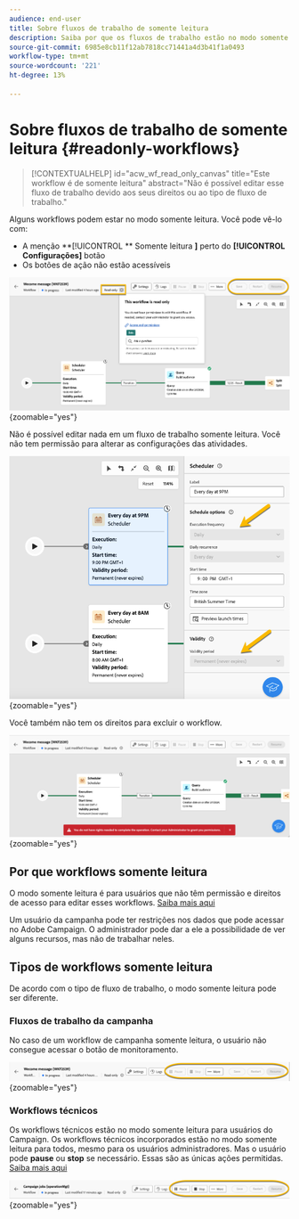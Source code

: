 ```yaml
---
audience: end-user
title: Sobre fluxos de trabalho de somente leitura
description: Saiba por que os fluxos de trabalho estão no modo somente leitura
source-git-commit: 6985e8cb11f12ab7818cc71441a4d3b41f1a0493
workflow-type: tm+mt
source-wordcount: '221'
ht-degree: 13%

---
```


# Sobre fluxos de trabalho de somente leitura {#readonly-workflows}

>[!CONTEXTUALHELP]
>id="acw_wf_read_only_canvas"
>title="Este workflow é de somente leitura"
>abstract="Não é possível editar esse fluxo de trabalho devido aos seus direitos ou ao tipo de fluxo de trabalho."

Alguns workflows podem estar no modo somente leitura. Você pode vê-lo com:

- A menção **[!UICONTROL ** Somente leitura **]**  perto do **[!UICONTROL Configurações]** botão
- Os botões de ação não estão acessíveis

![](assets/readonly-workflow.png){zoomable="yes"}

Não é possível editar nada em um fluxo de trabalho somente leitura. Você não tem permissão para alterar as configurações das atividades.


![](assets/scheduler-readonly.png){zoomable="yes"}


Você também não tem os direitos para excluir o workflow.

![](assets/readonly-rights.png){zoomable="yes"}

## Por que workflows somente leitura

O modo somente leitura é para usuários que não têm permissão e direitos de acesso para editar esses workflows. [Saiba mais aqui](../get-started/permissions.md)

Um usuário da campanha pode ter restrições nos dados que pode acessar no Adobe Campaign. O administrador pode dar a ele a possibilidade de ver alguns recursos, mas não de trabalhar neles.

## Tipos de workflows somente leitura

De acordo com o tipo de fluxo de trabalho, o modo somente leitura pode ser diferente.

### Fluxos de trabalho da campanha

No caso de um workflow de campanha somente leitura, o usuário não consegue acessar o botão de monitoramento.

![](assets/readonly-campaign-workflow.png){zoomable="yes"}

### Workflows técnicos

Os workflows técnicos estão no modo somente leitura para usuários do Campaign.
Os workflows técnicos incorporados estão no modo somente leitura para todos, mesmo para os usuários administradores. Mas o usuário pode **pause** ou **stop** se necessário. Essas são as únicas ações permitidas. [Saiba mais aqui](https://experienceleague.adobe.com/en/docs/campaign/automation/workflows/introduction/wf-type/technical-workflows)

![](assets/readonly-technical-workflow.png){zoomable="yes"}
